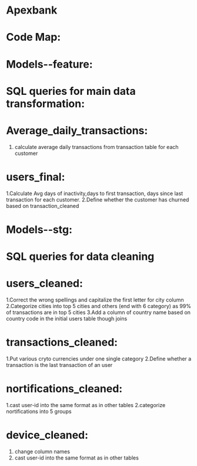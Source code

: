 # Apexbank
# Code Map:

# Models--feature:
# SQL queries for main data transformation:

# Average_daily_transactions: 
1. calculate average daily transactions from transaction table for each customer

# users_final:
1.Calculate Avg days of inactivity,days to first transaction, days since last transaction for each customer.
2.Define whether the customer has churned based on transaction_cleaned 

# Models--stg:
# SQL queries for data cleaning 

# users_cleaned:
1.Correct the wrong spellings and capitalize the first letter for city column
2.Categorize cities into top 5 cities and others (end with 6 category) as 99% of transactions are in top 5 cities
3.Add a column of country name based on country code in the initial users table though joins

# transactions_cleaned:
1.Put various cryto currencies under one single category
2.Define whether a transaction is the last transaction of an user

# nortifications_cleaned:
1.cast user-id into the same format as in other tables
2.categorize nortifications into 5 groups

# device_cleaned: 
1. change column names
2. cast user-id into the same format as in other tables
